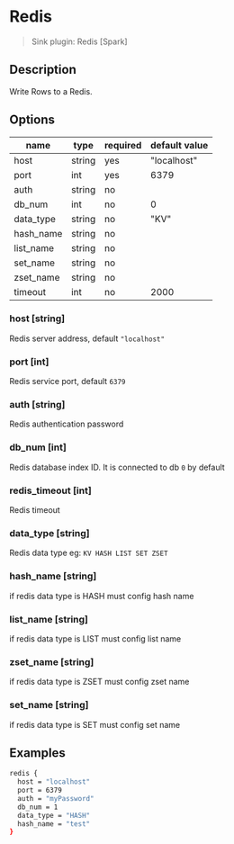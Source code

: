 # Redis

> Sink plugin: Redis [Spark]

## Description

Write Rows to a Redis.

## Options

| name      | type   | required  | default value |
|-----------|--------|-----------|---------------|
| host      | string | yes       | "localhost"   |
| port      | int    | yes       | 6379          |
| auth      | string | no        |               |
| db_num    | int    | no        | 0             |
| data_type | string | no        | "KV"          |
| hash_name | string | no        |               |
| list_name | string | no        |               |
| set_name  | string | no        |               |
| zset_name | string | no        |               |
| timeout   | int    | no        | 2000          |

### host [string]

Redis server address, default `"localhost"`

### port [int]

Redis service port, default `6379`

### auth [string]

Redis authentication password

### db_num [int]

Redis database index ID. It is connected to db `0` by default

### redis_timeout [int]

Redis timeout

### data_type [string]

Redis data type eg: `KV HASH LIST SET ZSET`

### hash_name [string]

if redis data type is HASH must config hash name 

### list_name [string]

if redis data type is LIST must config list name

### zset_name [string]

if redis data type is ZSET must config zset name

### set_name [string]

if redis data type is SET must config set name

## Examples

```bash
redis {
  host = "localhost"
  port = 6379
  auth = "myPassword"
  db_num = 1
  data_type = "HASH"
  hash_name = "test"
}
```
